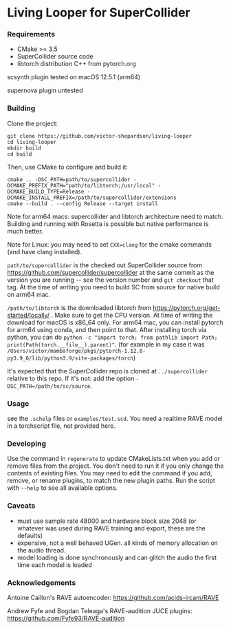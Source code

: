 # Living Looper for SuperCollider

### Requirements

- CMake >= 3.5
- SuperCollider source code
- libtorch distribution C++ from pytorch.org

scsynth plugin tested on macOS 12.5.1 (arm64)

supernova plugin untested

### Building

Clone the project:

    git clone https://github.com/victor-shepardson/living-looper
    cd living-looper
    mkdir build
    cd build

Then, use CMake to configure and build it:

    cmake .. -DSC_PATH=path/to/supercollider -DCMAKE_PREFIX_PATH="path/to/libtorch;/usr/local" -DCMAKE_BUILD_TYPE=Release -DCMAKE_INSTALL_PREFIX=/path/to/supercollider/extensions
    cmake --build . --config Release --target install

Note for arm64 macs: supercollider and libtorch architecture need to match. Building and running with Rosetta is possible but native performance is much better.

Note for Linux: you may need to set `CXX=clang` for the cmake commands (and have clang installed).

`path/to/supercollider` is the checked out SuperCollider source from https://github.com/supercollider/supercollider at the same commit as the version you are running -- see the version number and `git checkout` that tag. At the time of writing you need to build SC from source for native build on arm64 mac.

`/path/to/libtorch` is the downloaded libtorch from https://pytorch.org/get-started/locally/ . Make sure to get the CPU version. At time of writing the download for macOS is x86_64 only. For arm64 mac, you can install pytorch for arm64 using conda, and then point to that. After installing torch via python, you can do `python -c "import torch; from pathlib import Path; print(Path(torch.__file__).parent)"`. (for example in my case it was `/Users/victor/mambaforge/pkgs/pytorch-1.12.0-py3.9_0/lib/python3.9/site-packages/torch`)

It's expected that the SuperCollider repo is cloned at `../supercollider` relative to this repo. If
it's not: add the option `-DSC_PATH=/path/to/sc/source`.

### Usage

see the `.schelp` files or `examples/test.scd`. You need a realtime RAVE model in a torchscript file, not provided here.

### Developing

Use the command in `regenerate` to update CMakeLists.txt when you add or remove files from the
project. You don't need to run it if you only change the contents of existing files. You may need to
edit the command if you add, remove, or rename plugins, to match the new plugin paths. Run the
script with `--help` to see all available options.

### Caveats

- must use sample rate 48000 and hardware block size 2048 (or whatever was used during RAVE training and export, these are the defaults)
- expensive, not a well behaved UGen. all kinds of memory allocation on the audio thread.
- model loading is done synchronously and can glitch the audio the first time each model is loaded

### Acknowledgements

Antoine Caillon's RAVE autoencoder: https://github.com/acids-ircam/RAVE

Andrew Fyfe and Bogdan Teleaga's RAVE-audition JUCE plugins: https://github.com/Fyfe93/RAVE-audition